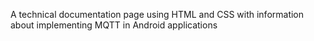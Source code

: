 A technical documentation page using HTML and CSS with information about implementing MQTT in Android applications
